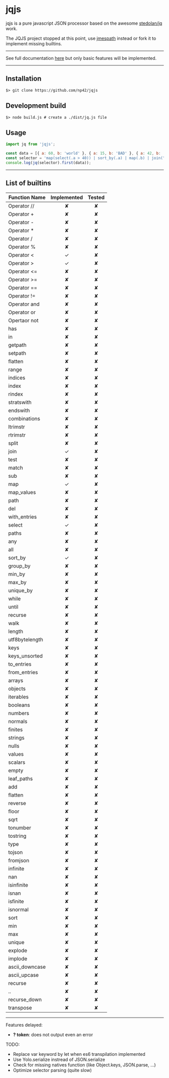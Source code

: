 jqjs
====

jqjs is a pure javascript JSON processor based on the awesome [stedolan/jq](https://github.com/stedolan/jq) work.

The JQJS project stopped at this point, use [jmespath](http://jmespath.org/specification.html) instead or fork it to implement missing builtins.

---

See full documentation [here](https://stedolan.github.io/jq/manual/#Basicfilters) but only basic features will be implemented.

---

## Installation
```shell-script
$> git clone https://github.com/np42/jqjs
```

## Development build
```shell-script
$> node build.js # create a ./dist/jq.js file
```

## Usage
```javascript
import jq from 'jqjs';

const data = [{ a: 60, b: 'world' }, { a: 15, b: 'BAD' }, { a: 42, b: 'hello' }];
const selector = 'map(select(.a > 40)) | sort_by(.a) | map(.b) | join(" ")';
console.log(jq(selector).first(data));
```

---

## List of builtins

| Function Name  | Implemented | Tested |
|----------------|:-----------:|:------:|
| Operator //    | ✘           | ✘      |
| Operator +     | ✘           | ✘      |
| Operator -     | ✘           | ✘      |
| Operator *     | ✘           | ✘      |
| Operator /     | ✘           | ✘      |
| Operator %     | ✘           | ✘      |
| Operator <     | ✓           | ✘      |
| Operator >     | ✓           | ✘      |
| Operator <=    | ✘           | ✘      |
| Operator >=    | ✘           | ✘      |
| Operator ==    | ✘           | ✘      |
| Operator !=    | ✘           | ✘      |
| Operator and   | ✘           | ✘      |
| Operator or    | ✘           | ✘      |
| Opertaor not   | ✘           | ✘      |
| has            | ✘           | ✘      |
| in             | ✘           | ✘      |
| getpath        | ✘           | ✘      |
| setpath        | ✘           | ✘      |
| flatten        | ✘           | ✘      |
| range          | ✘           | ✘      |
| indices        | ✘           | ✘      |
| index          | ✘           | ✘      |
| rindex         | ✘           | ✘      |
| stratswith     | ✘           | ✘      |
| endswith       | ✘           | ✘      |
| combinations   | ✘           | ✘      |
| ltrimstr       | ✘           | ✘      |
| rtrimstr       | ✘           | ✘      |
| split          | ✘           | ✘      |
| join           | ✓           | ✘      |
| test           | ✘           | ✘      |
| match          | ✘           | ✘      |
| sub            | ✘           | ✘      |
| map            | ✓           | ✘      |
| map_values     | ✘           | ✘      |
| path           | ✘           | ✘      |
| del            | ✘           | ✘      |
| with_entries   | ✘           | ✘      |
| select         | ✓           | ✘      |
| paths          | ✘           | ✘      |
| any            | ✘           | ✘      |
| all            | ✘           | ✘      |
| sort_by        | ✓           | ✘      |
| group_by       | ✘           | ✘      |
| min_by         | ✘           | ✘      |
| max_by         | ✘           | ✘      |
| unique_by      | ✘           | ✘      |
| while          | ✘           | ✘      |
| until          | ✘           | ✘      |
| recurse        | ✘           | ✘      |
| walk           | ✘           | ✘      |
| length         | ✘           | ✘      |
| utf8bytelength | ✘           | ✘      |
| keys           | ✘           | ✘      |
| keys_unsorted  | ✘           | ✘      |
| to_entries     | ✘           | ✘      |
| from_entries   | ✘           | ✘      |
| arrays         | ✘           | ✘      |
| objects        | ✘           | ✘      |
| iterables      | ✘           | ✘      |
| booleans       | ✘           | ✘      |
| numbers        | ✘           | ✘      |
| normals        | ✘           | ✘      |
| finites        | ✘           | ✘      |
| strings        | ✘           | ✘      |
| nulls          | ✘           | ✘      |
| values         | ✘           | ✘      |
| scalars        | ✘           | ✘      |
| empty          | ✘           | ✘      |
| leaf_paths     | ✘           | ✘      |
| add            | ✘           | ✘      |
| flatten        | ✘           | ✘      |
| reverse        | ✘           | ✘      |
| floor          | ✘           | ✘      |
| sqrt           | ✘           | ✘      |
| tonumber       | ✘           | ✘      |
| tostring       | ✘           | ✘      |
| type           | ✘           | ✘      |
| tojson         | ✘           | ✘      |
| fromjson       | ✘           | ✘      |
| infinite       | ✘           | ✘      |
| nan            | ✘           | ✘      |
| isinfinite     | ✘           | ✘      |
| isnan          | ✘           | ✘      |
| isfinite       | ✘           | ✘      |
| isnormal       | ✘           | ✘      |
| sort           | ✘           | ✘      |
| min            | ✘           | ✘      |
| max            | ✘           | ✘      |
| unique         | ✘           | ✘      |
| explode        | ✘           | ✘      |
| implode        | ✘           | ✘      |
| ascii_downcase | ✘           | ✘      |
| ascii_upcase   | ✘           | ✘      |
| recurse        | ✘           | ✘      |
| ..             | ✘           | ✘      |
| recurse_down   | ✘           | ✘      |
| transpose      | ✘           | ✘      |

---
Features delayed:
* **? token**: does not output even an error

TODO:
* Replace var keyword by let when es6 transpilation implemented
* Use Yolo.serialize instread of JSON.serialize
* Check for missing natives function (like Object.keys, JSON.parse, ...)
* Optimize selector parsing (quite slow)
